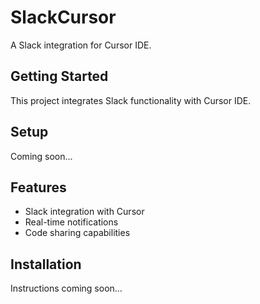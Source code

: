 # SlackCursor

A Slack integration for Cursor IDE.

## Getting Started

This project integrates Slack functionality with Cursor IDE.

## Setup

Coming soon...

## Features

- Slack integration with Cursor
- Real-time notifications
- Code sharing capabilities

## Installation

Instructions coming soon...
